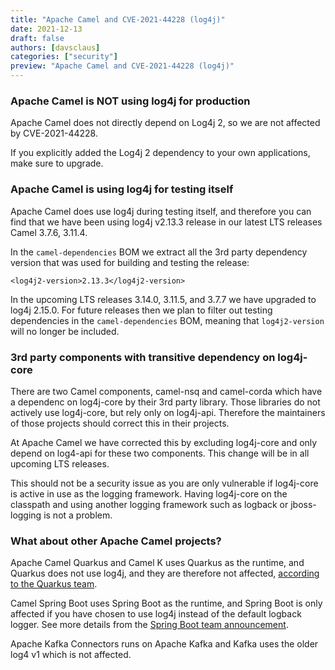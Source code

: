 ```yaml
---
title: "Apache Camel and CVE-2021-44228 (log4j)"
date: 2021-12-13
draft: false
authors: [davsclaus]
categories: ["security"]
preview: "Apache Camel and CVE-2021-44228 (log4j)"
---
```


### Apache Camel is NOT using log4j for production

Apache Camel does not directly depend on Log4j 2, 
so we are not affected by CVE-2021-44228. 

If you explicitly added the Log4j 2 dependency to your own applications,
make sure to upgrade.

### Apache Camel is using log4j for testing itself

Apache Camel does use log4j during testing itself, and therefore you
can find that we have been using log4j v2.13.3 release in our latest LTS releases
Camel 3.7.6, 3.11.4. 

In the `camel-dependencies` BOM we extract all the 3rd party dependency
version that was used for building and testing the release:

    <log4j2-version>2.13.3</log4j2-version>

In the upcoming LTS releases 3.14.0, 3.11.5, and 3.7.7 we have upgraded to
log4j 2.15.0. For future releases then we plan to filter out testing
dependencies in the `camel-dependencies` BOM, meaning that `log4j2-version`
will no longer be included.

### 3rd party components with transitive dependency on log4j-core

There are two Camel components, camel-nsq and camel-corda which have a 
dependenc on log4j-core by their 3rd party library. Those libraries
do not actively use log4j-core, but rely only on log4j-api. Therefore the maintainers
of those projects should correct this in their projects.

At Apache Camel we have corrected this by excluding log4j-core and only depend on log4-api
for these two components. This change will be in all upcoming LTS releases.

This should not be a security issue as you are only vulnerable if log4j-core
is active in use as the logging framework. Having log4j-core on the classpath
and using another logging framework such as logback or jboss-logging is not a problem.

### What about other Apache Camel projects?

Apache Camel Quarkus and Camel K uses Quarkus as the runtime, and Quarkus does not use log4j, and 
they are therefore not affected, [according to the Quarkus team](https://twitter.com/QuarkusIO/status/1469279468829265922).

Camel Spring Boot uses Spring Boot as the runtime, and Spring Boot is only
affected if you have chosen to use log4j instead of the default logback logger.
See more details from the [Spring Boot team announcement](https://spring.io/blog/2021/12/10/log4j2-vulnerability-and-spring-boot).

Apache Kafka Connectors runs on Apache Kafka and Kafka uses the older log4 v1 which is not affected.
 
